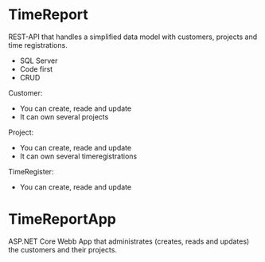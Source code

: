 # TimeReport

REST-API that handles a simplified data model with customers, projects and time registrations.

- SQL Server
- Code first
- CRUD

Customer:
- You can create, reade and update
- It can own several projects

Project:
- You can create, reade and update
- It can own several timeregistrations

TimeRegister:
- You can create, reade and update

# TimeReportApp

ASP.NET Core Webb App that administrates (creates, reads and updates) the customers and their projects.
